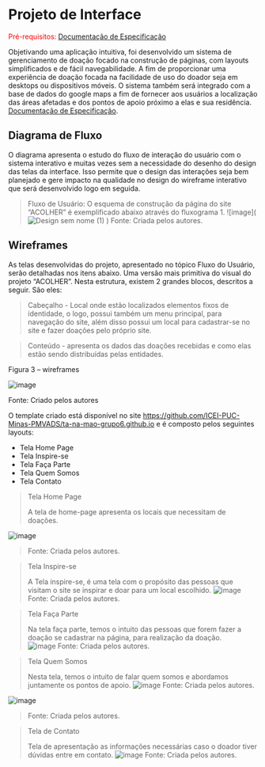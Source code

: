 
# Projeto de Interface

<span style="color:red">Pré-requisitos: <a href="2-Especificação do Projeto.md"> Documentação de Especificação</a></span>
 

Objetivando uma aplicação intuitiva, foi desenvolvido um sistema de gerenciamento de doação focado na construção de páginas, com layouts simplificados e de fácil navegabilidade. A fim de proporcionar uma experiência de doação focada na facilidade de uso do doador seja em desktops ou dispositivos móveis. O sistema também será integrado com a base de dados do google maps a fim de fornecer aos usuários a localização das áreas afetadas e dos pontos de apoio próximo a elas e sua residência. <a href="2-Especificação do Projeto.md"> Documentação de Especificação</a>.

## Diagrama de Fluxo

O diagrama apresenta o estudo do fluxo de interação do usuário com o sistema interativo e  muitas vezes sem a necessidade do desenho do design das telas da interface. Isso permite que o design das interações seja bem planejado e gere impacto na qualidade no design do wireframe interativo que será desenvolvido logo em seguida.

> Fluxo de Usuário: 
O esquema de construção da página do site “ACOLHER” é exemplificado abaixo através do fluxograma 1. 
![image](![Design sem nome (1)](https://user-images.githubusercontent.com/102244252/198170706-d7d3a5c0-169a-4600-afb2-65baa0a7e5ef.png)
)
Fonte: Criada pelos autores.



## Wireframes

As telas desenvolvidas do projeto, apresentado no tópico Fluxo do Usuário, serão detalhadas nos itens abaixo. Uma versão mais primitiva do visual do projeto “ACOLHER”. Nesta estrutura, existem 2 grandes blocos, descritos a seguir. São eles: 

 

 

> Cabeçalho - Local onde estão localizados elementos fixos de identidade, o logo, possui também um menu principal, para navegação do site, além disso possui um local para cadastrar-se no site e fazer doações pelo próprio site. 

> Conteúdo - apresenta os dados das doações recebidas e como elas estão sendo distribuídas pelas entidades. 

 

Figura 3 – wireframes 


![image](https://user-images.githubusercontent.com/102244252/193480998-2889b98f-e01c-465c-95eb-5fffc7e708eb.png)

Fonte: Criado pelos autores 

 O template criado está disponível no site https://github.com/ICEI-PUC-Minas-PMVADS/ta-na-mao-grupo6.github.io e é composto pelos seguintes layouts:
- Tela Home Page
- Tela Inspire-se
- Tela Faça Parte
- Tela Quem Somos
- Tela Contato

> Tela Home Page
> 
> A tela de home-page apresenta os locais que necessitam de doações. 

![image](https://user-images.githubusercontent.com/102244252/193482048-a9e46293-423f-48bc-ad0c-30f48c23f36a.png)
> Fonte: Criada pelos autores.

> Tela Inspire-se
> 
> A Tela inspire-se, é uma tela com o propósito das pessoas que visitam o site se inspirar e doar para um local escolhido. 
![image](https://user-images.githubusercontent.com/102244252/193482083-5dca7c28-25f0-4ba0-81be-cef007450781.png)
> Fonte: Criada pelos autores.

> Tela Faça Parte
> 
> Na tela faça parte, temos o intuito das pessoas que forem fazer a doação se cadastrar na página, para realização da doação.  
![image](https://user-images.githubusercontent.com/102244252/193482242-413480da-5520-4a14-a317-99fd7edb9c84.png)
> Fonte: Criada pelos autores.

> Tela Quem Somos
> 
> Nesta tela, temos o intuito de falar quem somos e abordamos juntamente os pontos de apoio. 
![image](https://user-images.githubusercontent.com/102244252/193482276-48353b4d-5f44-4eb6-8a8a-42fac2640010.png)
> Fonte: Criada pelos autores.

![image](https://user-images.githubusercontent.com/102244252/193482285-5fb5ec02-868e-4f65-830a-9a30ed8e3344.png)
> Fonte: Criada pelos autores.

> Tela de Contato
> 
> Tela de apresentação as informações necessárias caso o doador tiver dúvidas entre em contato.
![image](https://user-images.githubusercontent.com/102244252/193482304-d3a8a76e-05a5-4df2-a8d5-487847f40f28.png)
> Fonte: Criada pelos autores.

